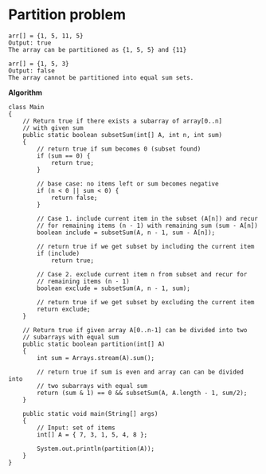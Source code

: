# Partition problem

    arr[] = {1, 5, 11, 5}
    Output: true 
    The array can be partitioned as {1, 5, 5} and {11}
    
    arr[] = {1, 5, 3}
    Output: false 
    The array cannot be partitioned into equal sum sets.

**Algorithm**

    class Main
    {
    	// Return true if there exists a subarray of array[0..n]
    	// with given sum
    	public static boolean subsetSum(int[] A, int n, int sum)
    	{
    		// return true if sum becomes 0 (subset found)
    		if (sum == 0) {
    			return true;
    		}
    
    		// base case: no items left or sum becomes negative
    		if (n < 0 || sum < 0) {
    			return false;
    		}
    
    		// Case 1. include current item in the subset (A[n]) and recur
    		// for remaining items (n - 1) with remaining sum (sum - A[n])
    		boolean include = subsetSum(A, n - 1, sum - A[n]);
    
    		// return true if we get subset by including the current item
    		if (include)
    			return true;
    
    		// Case 2. exclude current item n from subset and recur for
    		// remaining items (n - 1)
    		boolean exclude = subsetSum(A, n - 1, sum);
    
    		// return true if we get subset by excluding the current item
    		return exclude;
    	}
    
    	// Return true if given array A[0..n-1] can be divided into two
    	// subarrays with equal sum
    	public static boolean partition(int[] A)
    	{
    		int sum = Arrays.stream(A).sum();
    
    		// return true if sum is even and array can can be divided into
    		// two subarrays with equal sum
    		return (sum & 1) == 0 && subsetSum(A, A.length - 1, sum/2);
    	}
    
    	public static void main(String[] args)
    	{
    		// Input: set of items
    		int[] A = { 7, 3, 1, 5, 4, 8 };
    
    		System.out.println(partition(A));
    	}
    }
